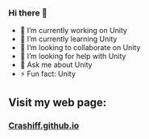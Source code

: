 ### Hi there 👋
- 🔭 I’m currently working on Unity
- 🌱 I’m currently learning Unity
- 👯 I’m looking to collaborate on Unity
- 🤔 I’m looking for help with Unity
- 💬 Ask me about Unity
- ⚡ Fun fact: Unity

## Visit my web page:
### [Crashiff.github.io]([https://www.google.com](https://crashiff.github.io/) "My personal web page")

